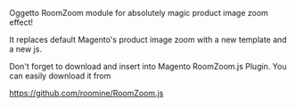 Oggetto RoomZoom module for absolutely magic product image zoom effect!

It replaces default Magento's product image zoom with a new template and a new js.

Don't forget to download and insert into Magento RoomZoom.js Plugin. You can easily download it from

https://github.com/roomine/RoomZoom.js